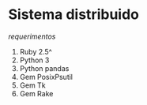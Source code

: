 # Sistema distribuido

*requerimentos*

1. Ruby 2.5^
2. Python 3
3. Python pandas
4. Gem PosixPsutil
5. Gem Tk
6. Gem Rake

